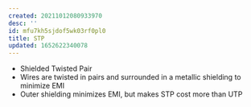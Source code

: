 ```yaml
---
created: 20211012080933970
desc: ''
id: mfu7kh5sjdof5wk03rf0pl0
title: STP
updated: 1652622340078
---
```

   
   
- Shielded Twisted Pair   
- Wires are twisted in pairs and surrounded in a metallic shielding to minimize EMI   
- Outer shielding minimizes EMI, but makes STP cost more than UTP